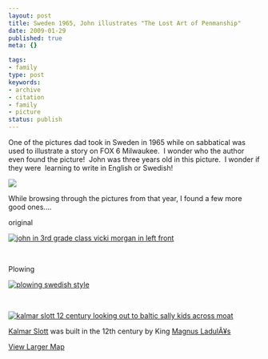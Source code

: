```yaml
---
layout: post
title: Sweden 1965, John illustrates "The Lost Art of Penmanship"
date: 2009-01-29
published: true
meta: {}

tags:
- family
type: post
keywords:
- archive
- citation
- family
- picture
status: publish
---
```







One of the pictures dad took in Sweden in 1965 while on sabbatical was used to illustrate a story on FOX 6 Milwaukee.  I wonder who the author even found the picture!  John was three years old in this picture.  I wonder if they were  learning to write in English or Swedish!



[![](http://media.eick.us/2011/05/3234080496_6701a44959_o.png)](http://www.myfoxmilwaukee.com/myfox/pages/News/Detail?contentId=8314613&version=1&locale=EN-US&layoutCode=TSTY&pageId=3.1.1)



While browsing through the pictures from that year, I found a few more good ones....


original



[![john in 3rd grade class vicki morgan in left front](http://media.eick.us/2011/05/332664227_dfe30c73c2.jpg)](http://www.flickr.com/photos/andreweick/332664227/ "john in 3rd grade class vicki morgan in left front by AndrewEick, on Flickr")



 



Plowing



[![plowing swedish style](http://media.eick.us/2011/05/333051912_929c4e1787.jpg)](http://www.flickr.com/photos/andreweick/333051912/ "plowing swedish style by AndrewEick, on Flickr")



 



[![kalmar slott 12 century looking out to baltic sally kids across moat](http://media.eick.us/2011/05/332665707_b7106af8f3.jpg)](http://www.flickr.com/photos/andreweick/332665707/ "kalmar slott 12 century looking out to baltic sally kids across moat by AndrewEick, on Flickr")



[Kalmar Slott](http://en.wikipedia.org/wiki/Kalmar_Castle) was built in the 12th century by King [Magnus LadulÃ¥s](http://en.wikipedia.org/wiki/Magnus_Ladul%C3%A5s)



[View Larger Map](http://maps.google.com/maps?q=56.658,16.355&ie=UTF8&ll=56.663397,16.359243&spn=0.008987,0.028067&z=14&iwloc=addr&source=embed)

